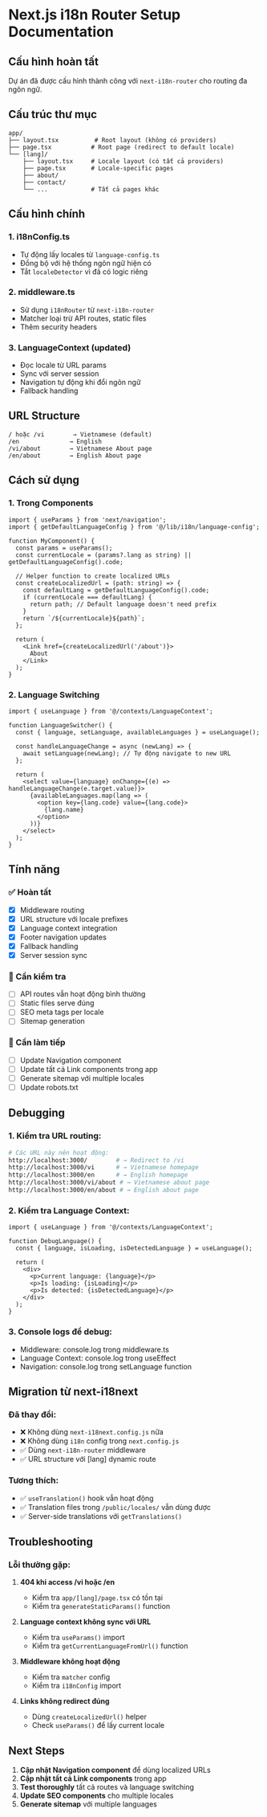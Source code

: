# Next.js i18n Router Setup Documentation

## Cấu hình hoàn tất

Dự án đã được cấu hình thành công với `next-i18n-router` cho routing đa ngôn ngữ.

## Cấu trúc thư mục

```
app/
├── layout.tsx          # Root layout (không có providers)
├── page.tsx           # Root page (redirect to default locale)
└── [lang]/
    ├── layout.tsx     # Locale layout (có tất cả providers)
    ├── page.tsx       # Locale-specific pages
    ├── about/
    ├── contact/
    └── ...            # Tất cả pages khác
```

## Cấu hình chính

### 1. i18nConfig.ts
- Tự động lấy locales từ `language-config.ts`
- Đồng bộ với hệ thống ngôn ngữ hiện có
- Tắt `localeDetector` vì đã có logic riêng

### 2. middleware.ts
- Sử dụng `i18nRouter` từ `next-i18n-router`
- Matcher loại trừ API routes, static files
- Thêm security headers

### 3. LanguageContext (updated)
- Đọc locale từ URL params
- Sync với server session
- Navigation tự động khi đổi ngôn ngữ
- Fallback handling

## URL Structure

```
/ hoặc /vi        → Vietnamese (default)
/en              → English
/vi/about        → Vietnamese About page  
/en/about        → English About page
```

## Cách sử dụng

### 1. Trong Components

```tsx
import { useParams } from 'next/navigation';
import { getDefaultLanguageConfig } from '@/lib/i18n/language-config';

function MyComponent() {
  const params = useParams();
  const currentLocale = (params?.lang as string) || getDefaultLanguageConfig().code;
  
  // Helper function to create localized URLs
  const createLocalizedUrl = (path: string) => {
    const defaultLang = getDefaultLanguageConfig().code;
    if (currentLocale === defaultLang) {
      return path; // Default language doesn't need prefix
    }
    return `/${currentLocale}${path}`;
  };
  
  return (
    <Link href={createLocalizedUrl('/about')}>
      About
    </Link>
  );
}
```

### 2. Language Switching

```tsx
import { useLanguage } from '@/contexts/LanguageContext';

function LanguageSwitcher() {
  const { language, setLanguage, availableLanguages } = useLanguage();
  
  const handleLanguageChange = async (newLang) => {
    await setLanguage(newLang); // Tự động navigate to new URL
  };
  
  return (
    <select value={language} onChange={(e) => handleLanguageChange(e.target.value)}>
      {availableLanguages.map(lang => (
        <option key={lang.code} value={lang.code}>
          {lang.name}
        </option>
      ))}
    </select>
  );
}
```

## Tính năng

### ✅ Hoàn tất
- [x] Middleware routing
- [x] URL structure với locale prefixes
- [x] Language context integration
- [x] Footer navigation updates
- [x] Fallback handling
- [x] Server session sync

### 🔄 Cần kiểm tra
- [ ] API routes vẫn hoạt động bình thường
- [ ] Static files serve đúng
- [ ] SEO meta tags per locale
- [ ] Sitemap generation

### 📝 Cần làm tiếp
- [ ] Update Navigation component
- [ ] Update tất cả Link components trong app
- [ ] Generate sitemap với multiple locales
- [ ] Update robots.txt

## Debugging

### 1. Kiểm tra URL routing:
```bash
# Các URL này nên hoạt động:
http://localhost:3000/        # → Redirect to /vi
http://localhost:3000/vi      # → Vietnamese homepage
http://localhost:3000/en      # → English homepage
http://localhost:3000/vi/about # → Vietnamese about page
http://localhost:3000/en/about # → English about page
```

### 2. Kiểm tra Language Context:
```tsx
import { useLanguage } from '@/contexts/LanguageContext';

function DebugLanguage() {
  const { language, isLoading, isDetectedLanguage } = useLanguage();
  
  return (
    <div>
      <p>Current language: {language}</p>
      <p>Is loading: {isLoading}</p>
      <p>Is detected: {isDetectedLanguage}</p>
    </div>
  );
}
```

### 3. Console logs để debug:
- Middleware: console.log trong middleware.ts
- Language Context: console.log trong useEffect
- Navigation: console.log trong setLanguage function

## Migration từ next-i18next

### Đã thay đổi:
- ❌ Không dùng `next-i18next.config.js` nữa
- ❌ Không dùng `i18n` config trong `next.config.js`
- ✅ Dùng `next-i18n-router` middleware
- ✅ URL structure với [lang] dynamic route

### Tương thích:
- ✅ `useTranslation()` hook vẫn hoạt động
- ✅ Translation files trong `/public/locales/` vẫn dùng được
- ✅ Server-side translations với `getTranslations()`

## Troubleshooting

### Lỗi thường gặp:

1. **404 khi access /vi hoặc /en**
   - Kiểm tra `app/[lang]/page.tsx` có tồn tại
   - Kiểm tra `generateStaticParams()` function

2. **Language context không sync với URL**
   - Kiểm tra `useParams()` import
   - Kiểm tra `getCurrentLanguageFromUrl()` function

3. **Middleware không hoạt động**
   - Kiểm tra `matcher` config
   - Kiểm tra `i18nConfig` import

4. **Links không redirect đúng**
   - Dùng `createLocalizedUrl()` helper
   - Check `useParams()` để lấy current locale

## Next Steps

1. **Cập nhật Navigation component** để dùng localized URLs
2. **Cập nhật tất cả Link components** trong app
3. **Test thoroughly** tất cả routes và language switching
4. **Update SEO components** cho multiple locales
5. **Generate sitemap** với multiple languages
